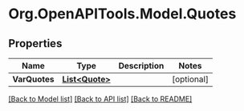 # Org.OpenAPITools.Model.Quotes

## Properties

Name | Type | Description | Notes
------------ | ------------- | ------------- | -------------
**VarQuotes** | [**List&lt;Quote&gt;**](Quote.md) |  | [optional] 

[[Back to Model list]](../README.md#documentation-for-models) [[Back to API list]](../README.md#documentation-for-api-endpoints) [[Back to README]](../README.md)

